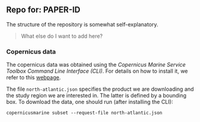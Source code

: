 ## Repo for: PAPER-ID

The structure of the repository is somewhat self-explanatory.

> What else do I want to add here?

### Copernicus data

The copernicus data was obtained using the _Copernicus Marine Service Toolbox
Command Line Interface (CLI)_. For details on how to install it, we refer to
this [webpage](https://pypi.org/project/copernicusmarine/).


The file `north-atlantic.json` specifies the product we are downloading and the
study region we are interested in. The latter is defined by a bounding box. To
download the data, one should run (after installing the CLI):
```
copernicusmarine subset --request-file north-atlantic.json
```

